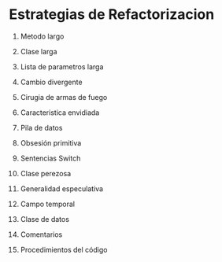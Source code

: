 Estrategias de Refactorizacion
==============================

1. Metodo largo

2. Clase larga

3. Lista de parametros larga

4. Cambio divergente

5. Cirugia de armas de fuego

6. Caracteristica envidiada

7. Pila de datos

8. Obsesión primitiva

9. Sentencias Switch

10. Clase perezosa

11. Generalidad especulativa

12. Campo temporal

13. Clase de datos

14. Comentarios

15. Procedimientos del código

